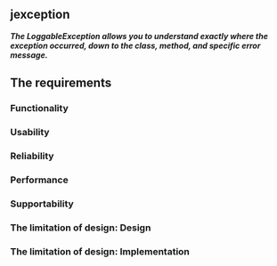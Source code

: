 ## jexception

***The LoggableException allows you to understand exactly where the exception occurred, down to the class, method, and
specific error message.***

## **The requirements**

### **Functionality**

### **Usability**

### **Reliability**

### **Performance**

### **Supportability**

### **The limitation of design: Design**

### **The limitation of design: Implementation**
